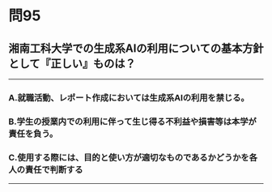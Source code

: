 # 問95
## 湘南工科大学での生成系AIの利用についての基本方針として『正しい』ものは？

---

### A.就職活動、レポート作成においては生成系AIの利用を禁じる。
### B.学生の授業内での利用に伴って生じ得る不利益や損害等は本学が責任を負う。
### C.使用する際には、目的と使い方が適切なものであるかどうかを各人の責任で判断する

<p id=answer style="Display:none;">答えは、Cの使用する際には、目的と使い方が適切なものであるかどうかを各人の責任で判断するです</p>

---
